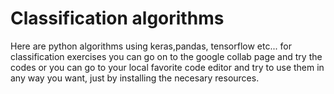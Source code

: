# Classification algorithms
Here are python algorithms using keras,pandas, tensorflow etc... for classification exercises
you can go on to the google collab page and try the codes or you can go to your local favorite code editor
and try to use them in any way you want, just by installing the necesary resources.

